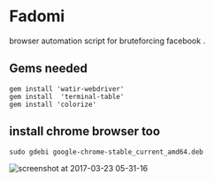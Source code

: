 # Fadomi
browser automation script for bruteforcing facebook .
## Gems needed 
```
gem install 'watir-webdriver'
gem install  'terminal-table'
gem install 'colorize'
```
## install chrome browser too
```
sudo gdebi google-chrome-stable_current_amd64.deb
```
![screenshot at 2017-03-23 05-31-16](https://cloud.githubusercontent.com/assets/22657154/24241054/fbe4bda8-0f89-11e7-9fae-6b759b1c6c25.png)
